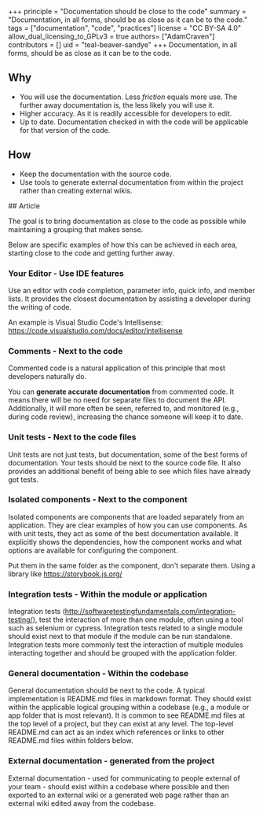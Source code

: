 +++
principle = "Documentation should be close to the code"
summary = "Documentation, in all forms, should be as close as it can be to the code."
tags = ["documentation", "code", "practices"]
license = "CC BY-SA 4.0"
allow_dual_licensing_to_GPLv3 = true
authors= ["AdamCraven"]
contributors = []
uid = "teal-beaver-sandye"
+++
Documentation, in all forms, should be as close as it can be to the code.

## Why

- You will use the documentation. Less _friction_ equals more use. The further away documentation is, the less likely you will use it.
- Higher accuracy. As it is readily accessible for developers to edit.
- Up to date. Documentation checked in with the code will be applicable for that version of the code.

## How

- Keep the documentation with the source code.
- Use tools to generate external documentation from within the project rather than creating external wikis.

## Article

The goal is to bring documentation as close to the code as possible while maintaining a grouping that makes sense.

Below are specific examples of how this can be achieved in each area, starting close to the code and getting further away.

### Your Editor - Use IDE features

Use an editor with code completion, parameter info, quick info, and member lists. It provides the closest documentation by assisting a developer during the writing of code.

An example is Visual Studio Code's Intellisense: https://code.visualstudio.com/docs/editor/intellisense

### Comments - Next to the code

Commented code is a natural application of this principle that most developers naturally do.

You can **generate accurate documentation** from commented code. It means there will be no need for separate files to document the API. Additionally, it will more often be seen, referred to, and monitored (e.g., during code review), increasing the chance someone will keep it to date.

### Unit tests - Next to the code files

Unit tests are not just tests, but documentation, some of the best forms of documentation. Your tests should be next to the source code file. It also provides an additional benefit of being able to see which files have already got tests.

### Isolated components - Next to the component


Isolated components are components that are loaded separately from an application. They are clear examples of how you can use components. As with unit tests, they act as some of the best documentation available. It explicitly shows the dependencies, how the component works and what options are available for configuring the component.

Put them in the same folder as the component, don't separate them. Using a library like https://storybook.js.org/

### Integration tests - Within the module or application

Integration tests (http://softwaretestingfundamentals.com/integration-testing/), test the interaction of more than one module, often using a tool such as selenium or cypress. Integration tests related to a single module should exist next to that module if the module can be run standalone. Integration tests more commonly test the interaction of multiple modules interacting together and should be grouped with the application folder.

### General documentation - Within the codebase

General documentation should be next to the code. A typical implementation is README.md files in markdown format. They should exist within the applicable logical grouping within a codebase (e.g., a module or app folder that is most relevant). It is common to see README.md files at the top level of a project, but they can exist at any level. The top-level README.md can act as an index which references or links to other README.md files within folders below.

### External documentation - generated from the project

External documentation - used for communicating to people external of your team - should exist within a codebase where possible and then exported to an external wiki or a generated web page rather than an external wiki edited away from the codebase.
